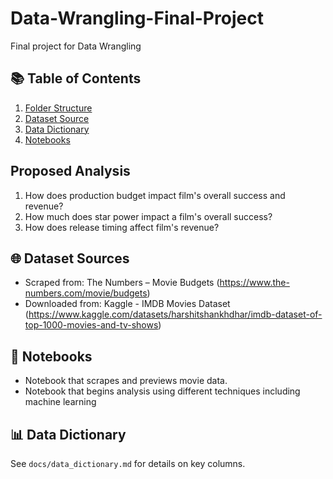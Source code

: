 # Data-Wrangling-Final-Project
Final project for Data Wrangling 

## 📚 Table of Contents
1. [Folder Structure](#folder-structure)
2. [Dataset Source](#dataset-sources)
3. [Data Dictionary](#data-dictionary)
4. [Notebooks](#notebooks)

## Proposed Analysis
1. How does production budget impact film's overall success and revenue?
2. How much does star power impact a film's overall success?
3. How does release timing affect film's revenue?

## 🌐 Dataset Sources
- Scraped from: The Numbers – Movie Budgets (https://www.the-numbers.com/movie/budgets)
- Downloaded from: Kaggle - IMDB Movies Dataset (https://www.kaggle.com/datasets/harshitshankhdhar/imdb-dataset-of-top-1000-movies-and-tv-shows)

## 🧾 Notebooks
- Notebook that scrapes and previews movie data.
- Notebook that begins analysis using different techniques including machine learning

## 📊 Data Dictionary
See `docs/data_dictionary.md` for details on key columns.
